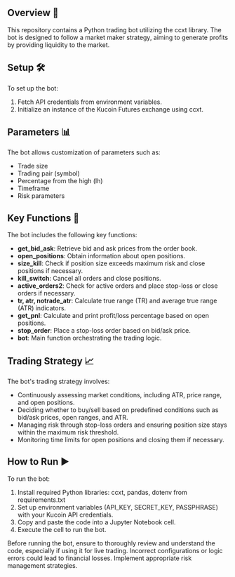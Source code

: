 ## Overview 🤖

This repository contains a Python trading bot utilizing the ccxt library. The bot is designed to follow a market maker strategy, aiming to generate profits by providing liquidity to the market.

## Setup 🛠️

To set up the bot:
1. Fetch API credentials from environment variables.
2. Initialize an instance of the Kucoin Futures exchange using ccxt.

## Parameters 📊

The bot allows customization of parameters such as:
- Trade size
- Trading pair (symbol)
- Percentage from the high (lh)
- Timeframe
- Risk parameters

## Key Functions 📝

The bot includes the following key functions:
- **get_bid_ask**: Retrieve bid and ask prices from the order book.
- **open_positions**: Obtain information about open positions.
- **size_kill**: Check if position size exceeds maximum risk and close positions if necessary.
- **kill_switch**: Cancel all orders and close positions.
- **active_orders2**: Check for active orders and place stop-loss or close orders if necessary.
- **tr, atr, notrade_atr**: Calculate true range (TR) and average true range (ATR) indicators.
- **get_pnl**: Calculate and print profit/loss percentage based on open positions.
- **stop_order**: Place a stop-loss order based on bid/ask price.
- **bot**: Main function orchestrating the trading logic.

## Trading Strategy 📈

The bot's trading strategy involves:
- Continuously assessing market conditions, including ATR, price range, and open positions.
- Deciding whether to buy/sell based on predefined conditions such as bid/ask prices, open ranges, and ATR.
- Managing risk through stop-loss orders and ensuring position size stays within the maximum risk threshold.
- Monitoring time limits for open positions and closing them if necessary.

## How to Run ▶️

To run the bot:
1. Install required Python libraries: ccxt, pandas, dotenv from requirements.txt
2. Set up environment variables (API_KEY, SECRET_KEY, PASSPHRASE) with your Kucoin API credentials.
3. Copy and paste the code into a Jupyter Notebook cell.
4. Execute the cell to run the bot.

Before running the bot, ensure to thoroughly review and understand the code, especially if using it for live trading. Incorrect configurations or logic errors could lead to financial losses. Implement appropriate risk management strategies.

